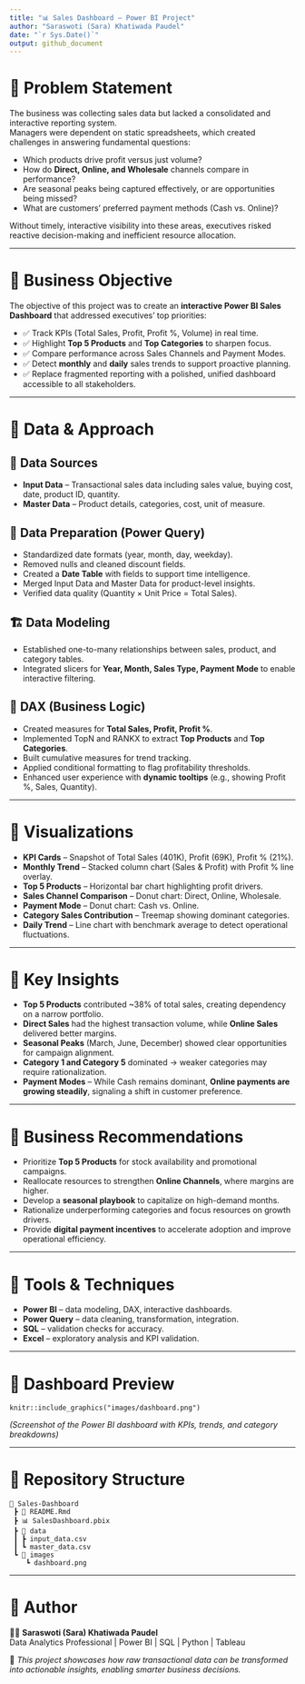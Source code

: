 ```yaml
---
title: "📊 Sales Dashboard – Power BI Project"
author: "Saraswoti (Sara) Khatiwada Paudel"
date: "`r Sys.Date()`"
output: github_document
---
```


# 🔹 Problem Statement  
The business was collecting sales data but lacked a consolidated and interactive reporting system.  
Managers were dependent on static spreadsheets, which created challenges in answering fundamental questions:  

- Which products drive profit versus just volume?  
- How do **Direct, Online, and Wholesale** channels compare in performance?  
- Are seasonal peaks being captured effectively, or are opportunities being missed?  
- What are customers’ preferred payment methods (Cash vs. Online)?  

Without timely, interactive visibility into these areas, executives risked reactive decision-making and inefficient resource allocation.  

---

# 🔹 Business Objective  
The objective of this project was to create an **interactive Power BI Sales Dashboard** that addressed executives’ top priorities:  

- ✅ Track KPIs (Total Sales, Profit, Profit %, Volume) in real time.  
- ✅ Highlight **Top 5 Products** and **Top Categories** to sharpen focus.  
- ✅ Compare performance across Sales Channels and Payment Modes.  
- ✅ Detect **monthly** and **daily** sales trends to support proactive planning.  
- ✅ Replace fragmented reporting with a polished, unified dashboard accessible to all stakeholders.  

---

# 🔹 Data & Approach  

## 📂 Data Sources  
- **Input Data** – Transactional sales data including sales value, buying cost, date, product ID, quantity.  
- **Master Data** – Product details, categories, cost, unit of measure.  

## 🔧 Data Preparation (Power Query)  
- Standardized date formats (year, month, day, weekday).  
- Removed nulls and cleaned discount fields.  
- Created a **Date Table** with fields to support time intelligence.  
- Merged Input Data and Master Data for product-level insights.  
- Verified data quality (Quantity × Unit Price = Total Sales).  

## 🏗 Data Modeling  
- Established one-to-many relationships between sales, product, and category tables.  
- Integrated slicers for **Year, Month, Sales Type, Payment Mode** to enable interactive filtering.  

## 📐 DAX (Business Logic)  
- Created measures for **Total Sales, Profit, Profit %**.  
- Implemented TopN and RANKX to extract **Top Products** and **Top Categories**.  
- Built cumulative measures for trend tracking.  
- Applied conditional formatting to flag profitability thresholds.  
- Enhanced user experience with **dynamic tooltips** (e.g., showing Profit %, Sales, Quantity).  

---

# 🔹 Visualizations  

- **KPI Cards** – Snapshot of Total Sales (401K), Profit (69K), Profit % (21%).  
- **Monthly Trend** – Stacked column chart (Sales & Profit) with Profit % line overlay.  
- **Top 5 Products** – Horizontal bar chart highlighting profit drivers.  
- **Sales Channel Comparison** – Donut chart: Direct, Online, Wholesale.  
- **Payment Mode** – Donut chart: Cash vs. Online.  
- **Category Sales Contribution** – Treemap showing dominant categories.  
- **Daily Trend** – Line chart with benchmark average to detect operational fluctuations.  

---

# 🔹 Key Insights  

- **Top 5 Products** contributed ~38% of total sales, creating dependency on a narrow portfolio.  
- **Direct Sales** had the highest transaction volume, while **Online Sales** delivered better margins.  
- **Seasonal Peaks** (March, June, December) showed clear opportunities for campaign alignment.  
- **Category 1 and Category 5** dominated → weaker categories may require rationalization.  
- **Payment Modes** – While Cash remains dominant, **Online payments are growing steadily**, signaling a shift in customer preference.  

---

# 🔹 Business Recommendations  

- Prioritize **Top 5 Products** for stock availability and promotional campaigns.  
- Reallocate resources to strengthen **Online Channels**, where margins are higher.  
- Develop a **seasonal playbook** to capitalize on high-demand months.  
- Rationalize underperforming categories and focus resources on growth drivers.  
- Provide **digital payment incentives** to accelerate adoption and improve operational efficiency.  

---

# 🔹 Tools & Techniques  

- **Power BI** – data modeling, DAX, interactive dashboards.  
- **Power Query** – data cleaning, transformation, integration.  
- **SQL** – validation checks for accuracy.  
- **Excel** – exploratory analysis and KPI validation.  

---

# 🔹 Dashboard Preview  

```{r, echo=FALSE, out.width="80%"}
knitr::include_graphics("images/dashboard.png")
```

*(Screenshot of the Power BI dashboard with KPIs, trends, and category breakdowns)*  

---

# 🔹 Repository Structure  

```
📂 Sales-Dashboard
 ┣ 📜 README.Rmd
 ┣ 📊 SalesDashboard.pbix
 ┣ 📂 data
 ┃ ┣ input_data.csv
 ┃ ┗ master_data.csv
 ┗ 📂 images
    ┗ dashboard.png
```

---

# 🔹 Author  

👩‍💻 **Saraswoti (Sara) Khatiwada Paudel**  
Data Analytics Professional | Power BI | SQL | Python | Tableau  

📌 *This project showcases how raw transactional data can be transformed into actionable insights, enabling smarter business decisions.*  
